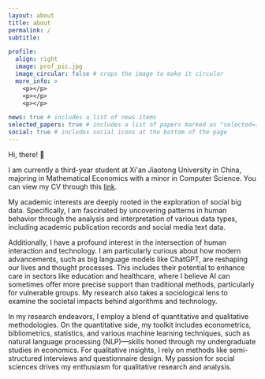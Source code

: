 ```yaml
---
layout: about
title: about
permalink: /
subtitle: 

profile:
  align: right
  image: prof_pic.jpg
  image_circular: false # crops the image to make it circular
  more_info: >
    <p></p>
    <p></p>
    <p></p>

news: true # includes a list of news items
selected_papers: true # includes a list of papers marked as "selected={true}"
social: true # includes social icons at the bottom of the page
---
```


Hi, there! 🥰


I am currently a third-year student at Xi'an Jiaotong University in China, majoring in Mathematical Economics with a minor in Computer Science.   You can view my CV through this [link](https://cheneyriver.github.io/assets/pdf/cv.pdf).

My academic interests are deeply rooted in the exploration of social big data. Specifically, I am fascinated by uncovering patterns in human behavior through the analysis and interpretation of various data types, including academic publication records and social media text data.

Additionally, I have a profound interest in the intersection of human interaction and technology. I am particularly curious about how modern advancements, such as big language models like ChatGPT, are reshaping our lives and thought processes. This includes their potential to enhance care in sectors like education and healthcare, where I believe AI can sometimes offer more precise support than traditional methods, particularly for vulnerable groups. My research also takes a sociological lens to examine the societal impacts behind algorithms and technology.

In my research endeavors, I employ a blend of quantitative and qualitative methodologies. On the quantitative side, my toolkit includes econometrics, bibliometrics, statistics, and various machine learning techniques, such as natural language processing (NLP)—skills honed through my undergraduate studies in economics. For qualitative insights, I rely on methods like semi-structured interviews and questionnaire design. My passion for social sciences drives my enthusiasm for qualitative research and analysis.


